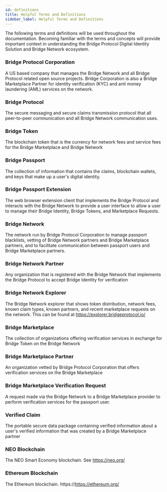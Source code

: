 ```yaml
---
id: definitions
title: Helpful Terms and Definitions
sidebar_label: Helpful Terms and Definitions
---
```


The following terms and definitions will be used throughout the documentation.  Becoming familiar with the terms and concepts will provide important context in understanding the Bridge Protocol Digital Identity Solution and Bridge Network ecosystem.

### Bridge Protocol Corporation
A US based company that manages the Bridge Network and all Bridge Protocol
related open source projects. Bridge Corporation is also a Bridge Marketplace Partner for identity verification (KYC) and
anti money laundering (AML) services on the network.

### Bridge Protocol
The secure messaging and secure claims transmission protocol that all peer-to-peer communication
and all Bridge Network communication uses.

### Bridge Token
The blockchain token that is the currency for network fees and service fees for the Bridge
Marketplace and Bridge Network

### Bridge Passport
The collection of information that contains the claims, blockchain wallets, and keys that make up a user's digital identity.

### Bridge Passport Extension
The web browser extension client that implements the Bridge Protocol and interacts with the Bridge Network to provide a user interface to allow a user to manage their Bridge Identity, Bridge Tokens, and Marketplace Requests.

### Bridge Network
The network run by Bridge Protocol Corporation to manage passport blacklists, vetting of Bridge
Network partners and Bridge Marketplace partners, and to facilitate communication between passport users and Bridge
Marketplace partners.

### Bridge Network Partner
Any organization that is registered with the Bridge Network that implements the Bridge Protocol to accept Bridge Identity for verification

### Bridge Network Explorer
The Bridge Network explorer that shows token distribution, network fees, known claim types, known partners, and recent
marketplace requests on the network. This can be found at https://explorer.bridgeprotocol.io/

### Bridge Marketplace
The collection of organizations offering verification services in exchange for Bridge Token on the Bridge
Network

### Bridge Marketplace Partner
An organization vetted by Bridge Protocol Corporation that offers verification services on
the Bridge Marketplace

### Bridge Marketplace Verification Request
A request made via the Bridge Network to a Bridge Marketplace provider to perform verification
services for the passport user.

### Verified Claim
The portable secure data package containing verified information about a user's verified information that was created by a
Bridge Marketplace partner

### NEO Blockchain
The NEO Smart Economy blockchain. See https://neo.org/

### Ethereum Blockchain
The Ethereum blockchain. https://https://ethereum.org/